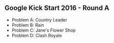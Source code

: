 ## Google Kick Start 2016 - Round A
* Problem A: Country Leader
* Problem B: Rain
* Problem C: Jane's Flower Shop
* Problem D: Clash Royale
